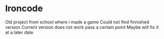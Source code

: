 # Ironcode
Old project from school where i made a game
Could not find finnished version
Current version does not work pass a certain point
Maybe will fix it at a later date

